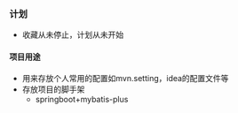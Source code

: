 ### 计划
- 收藏从未停止，计划从未开始
#### 项目用途
- 用来存放个人常用的配置如mvn.setting，idea的配置文件等
- 存放项目的脚手架 
    - springboot+mybatis-plus
